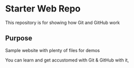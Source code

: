 # Starter Web Repo

This repository is for showing how Git and GitHub work

## Purpose

Sample website with plenty of files for demos

You can learn and get accustomed with Git & GitHub with it,